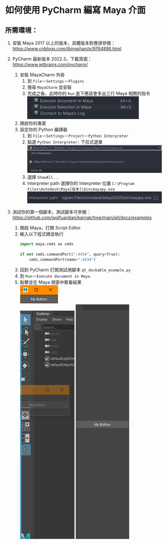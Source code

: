 # 如何使用 PyCharm 編寫 Maya 介面

## 所需環境：
1. 安裝 Maya 2017 以上的版本，具體版本對應請參閱：https://www.cnblogs.com/ibingshan/p/9764886.html
2. PyCharm 最新版本 2022.3，下載頁面：https://www.jetbrains.com/pycharm/
   1. 安裝 MayaCharm 外掛
      1. 到 `File`－`Settings`－`Plugins`
      2. 搜尋 `MayaCharm` 並安裝
      3. 完成之後，此時你的 `Run` 底下應該會多出三行 Maya 相關的指令
      <br>![image](https://raw.githubusercontent.com/wolfuardian/karnak/main/eil/docs/images/run_py_with_maya.png)
   2. 開啟你的專案
   3. 設定你的 Python 編譯器
      1. 到 `File`－`Settings`－`Project`－`Python Interpreter`
      2. 點選 `Python Interpreter:` 下拉式選單
      <br>![image](https://raw.githubusercontent.com/wolfuardian/karnak/main/eil/docs/images/python_interpreter_droplsit.png)
      2. 選擇 `ShowAll...`
      3. Interpreter path 選擇你的 Interpreter 位置 `C:\Program Files\Autodesk\Maya[版本]\bin\mayapy.exe`
      <br>![image](https://raw.githubusercontent.com/wolfuardian/karnak/main/eil/docs/images/python_interpreter_path.png)


3. 測試你的第一個腳本，測試腳本可參閱：https://github.com/wolfuardian/karnak/tree/main/eil/docs/examples
   1. 開啟 Maya，打開 Script Editor
   2. 輸入以下程式碼並執行
      ```python
      import maya.cmds as cmds
      
      if not cmds.commandPort(":4434", query=True):
          cmds.commandPort(name=":4434")
      ```
   3. 回到 PyCharm 打開測試用腳本 `qt_dockable_example.py`
   4. 到 `Run`－`Execute document in Maya`
   5. 點擊並在 Maya 視窗中察看結果
   <br>![image](https://raw.githubusercontent.com/wolfuardian/karnak/main/eil/docs/images/example_window.png)
   <br>![image](https://raw.githubusercontent.com/wolfuardian/karnak/main/eil/docs/images/docking_window.png)
   ![image](https://raw.githubusercontent.com/wolfuardian/karnak/main/eil/docs/images/docked_window.png)